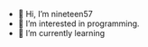 - 👋 Hi, I’m nineteen57
- 👀 I’m interested in programming.
- 🌱 I’m currently learning

<!---
nineteen57/nineteen57 is a ✨ special ✨ repository because its `README.md` (this file) appears on your GitHub profile.
You can click the Preview link to take a look at your changes.
--->
